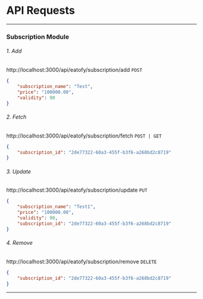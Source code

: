 
# API Requests


----------------------------------------------------------------------------------

### Subscription Module

###### 1. Add
http://localhost:3000/api/eatofy/subscription/add
`POST`
```json
{
    "subscription_name": "Test",
    "price": "100000.00",
    "validity": 90
}
```

###### 2. Fetch
http://localhost:3000/api/eatofy/subscription/fetch
`POST | GET`
```json
{
    "subscription_id": "2de77322-60a3-455f-b3f6-a268bd2c8719"
}
```

###### 3. Update
http://localhost:3000/api/eatofy/subscription/update
`PUT`
```json
{
    "subscription_name": "Test1",
    "price": "100000.00",
    "validity": 90,
    "subscription_id": "2de77322-60a3-455f-b3f6-a268bd2c8719"
}
```

###### 4. Remove
http://localhost:3000/api/eatofy/subscription/remove
`DELETE`
```json
{
    "subscription_id": "2de77322-60a3-455f-b3f6-a268bd2c8719"
}
```

----------------------------------------------------------------------------------


